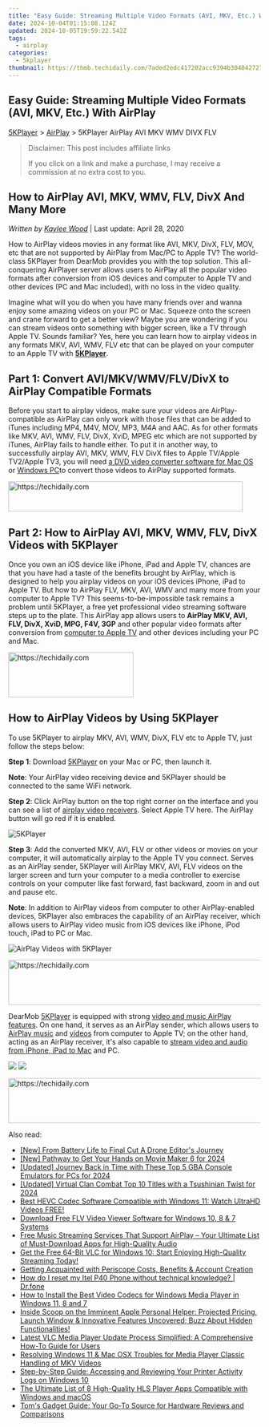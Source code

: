 ```yaml
---
title: "Easy Guide: Streaming Multiple Video Formats (AVI, MKV, Etc.) With AirPlay"
date: 2024-10-04T01:15:08.124Z
updated: 2024-10-05T19:59:22.542Z
tags:
  - airplay
categories:
  - 5kplayer
thumbnail: https://thmb.techidaily.com/7aded2edc417202acc9394b304042727d6eb0d2ac27c609d7377dead2e886b5a.jpg
---
```


## Easy Guide: Streaming Multiple Video Formats (AVI, MKV, Etc.) With AirPlay

[5KPlayer](https://tools.techidaily.com/5kplayer/products/) \> [AirPlay](https://tools.techidaily.com/5kplayer/airplay/) \> 5KPlayer AirPlay AVI MKV WMV DIVX FLV

>  Disclaimer: This post includes affiliate links
>
>  If you click on a link and make a purchase, I may receive a commission at no extra cost to you.
>

## How to AirPlay AVI, MKV, WMV, FLV, DivX And Many More

 _Written by [Kaylee Wood](https://www.quora.com/profile/Amanda-Hu-21)_ | Last update: April 28, 2020

How to AirPlay videos movies in any format like AVI, MKV, DivX, FLV, MOV, etc that are not supported by AirPlay from Mac/PC to Apple TV? The world-class 5KPlayer from DearMob provides you with the top solution. This all-conquering AirPlayer server allows users to AirPlay all the popular video formats after conversion from iOS devices and computer to Apple TV and other devices (PC and Mac included), with no loss in the video quality. 

Imagine what will you do when you have many friends over and wanna enjoy some amazing videos on your PC or Mac. Squeeze onto the screen and crane forward to get a better view? Maybe you are wondering if you can stream videos onto something with bigger screen, like a TV through Apple TV. Sounds familiar? Yes, here you can learn how to airplay videos in any formats MKV, AVI, WMV, FLV etc that can be played on your computer to an Apple TV with **[5KPlayer](https://tools.techidaily.com/5kplayer/products/)**.

## Part 1: Convert AVI/MKV/WMV/FLV/DivX to AirPlay Compatible Formats

Before you start to airplay videos, make sure your videos are AirPlay-compatible as AirPlay can only work with those files that can be added to iTunes including MP4, M4V, MOV, MP3, M4A and AAC. As for other formats like MKV, AVI, WMV, FLV, DivX, XviD, MPEG etc which are not supported by iTunes, AirPlay fails to handle either. To put it in another way, to successfully airplay AVI, MKV, WMV, FLV DivX files to Apple TV/Apple TV2/Apple TV3, you will need [a DVD video converter software for Mac OS](https://tools.techidaily.com/5kplayer/products/) or [Windows PC](https://tools.techidaily.com/5kplayer/products/)to convert those videos to AirPlay supported formats.

<!-- affiliate ads begin -->
<a href="https://aligracehair.sjv.io/c/5597632/2135404/19272" target="_top" id="2135404">
  <img src="//a.impactradius-go.com/display-ad/19272-2135404" border="0" alt="https://techidaily.com" width="468" height="60"/>
</a>
<img height="0" width="0" src="https://aligracehair.sjv.io/i/5597632/2135404/19272" style="position:absolute;visibility:hidden;" border="0" />
<!-- affiliate ads end -->

## Part 2: How to AirPlay AVI, MKV, WMV, FLV, DivX Videos with 5KPlayer

Once you own an iOS device like iPhone, iPad and Apple TV, chances are that you have had a taste of the benefits brought by AirPlay, which is designed to help you airplay videos on your iOS devices iPhone, iPad to Apple TV. But how to AirPlay FLV, MKV, AVI, WMV and many more from your computer to Apple TV? This seems-to-be-impossible task remains a problem until 5KPlayer, a free yet professional video streaming software steps up to the plate. This AirPlay app allows users to **AirPlay MKV, AVI, FLV, DivX, XviD, MPG, F4V, 3GP** and other popular video formats after conversion from [computer to Apple TV](https://tools.techidaily.com/5kplayer/airplay/) and other devices including your PC and Mac.

<!-- affiliate ads begin -->
<a href="https://aligracehair.sjv.io/c/5597632/2135412/19272" target="_top" id="2135412">
  <img src="//a.impactradius-go.com/display-ad/19272-2135412" border="0" alt="https://techidaily.com" width="250" height="90"/>
</a>
<img height="0" width="0" src="https://aligracehair.sjv.io/i/5597632/2135412/19272" style="position:absolute;visibility:hidden;" border="0" />
<!-- affiliate ads end -->

## How to AirPlay Videos by Using 5KPlayer

To use 5KPlayer to airplay MKV, AVI, WMV, DivX, FLV etc to Apple TV, just follow the steps below:

**Step 1**: Download [5KPlayer](https://tools.techidaily.com/5kplayer/products/) on your Mac or PC, then launch it.

**Note**: Your AirPlay video receiving device and 5KPlayer should be connected to the same WiFi network.

**Step 2**: Click AirPlay button on the top right corner on the interface and you can see a list of [airplay video receivers](https://tools.techidaily.com/5kplayer/airplay/). Select Apple TV here. The AirPlay button will go red if it is enabled. 

![5KPlayer](https://www.5kplayer.com/airplay/img/5kplayer-airplay.jpg) 

**Step 3**: Add the converted MKV, AVI, FLV or other videos or movies on your computer, it will automatically airplay to the Apple TV you connect. Serves as an AirPlay sender, 5KPlayer will AirPlay MKV, AVI, FLV videos on the larger screen and turn your computer to a media controller to exercise controls on your computer like fast forward, fast backward, zoom in and out and pause etc.

**Note**: In addition to AirPlay videos from computer to other AirPlay-enabled devices, 5KPlayer also embraces the capability of an AirPlay receiver, which allows users to AirPlay video music from iOS devices like iPhone, iPod touch, iPad to PC or Mac.

![AirPlay Videos with 5KPlayer](https://www.5kplayer.com/airplay/img/5k-airplay-airplay-with-win10-xsy-15021502.jpg) 

<!-- affiliate ads begin -->
<a href="https://appsumo.8odi.net/c/5597632/2082533/7443" target="_top" id="2082533">
  <img src="//a.impactradius-go.com/display-ad/7443-2082533" border="0" alt="https://techidaily.com" width="728" height="90"/>
</a>
<img height="0" width="0" src="https://appsumo.8odi.net/i/5597632/2082533/7443" style="position:absolute;visibility:hidden;" border="0" />
<!-- affiliate ads end -->

DearMob [5KPlayer](https://tools.techidaily.com/5kplayer/products/) is equipped with strong [video and music AirPlay features](https://tools.techidaily.com/5kplayer/airplay/). On one hand, it serves as an AirPlay sender, which allows users to [AirPlay music](https://tools.techidaily.com/5kplayer/airplay/) and [videos](https://tools.techidaily.com/5kplayer/airplay/) from computer to Apple TV; on the other hand, acting as an AirPlay receiver, it's also capable to [stream video and audio from iPhone, iPad to Mac](https://tools.techidaily.com/5kplayer/airplay/) and PC.

[![](https://www.5kplayer.com/airplay/../button/freedownbackmac.png)](https://tools.techidaily.com/5kplayer/products/) [![](https://www.5kplayer.com/airplay/../button/freedownwhitewin.png)](https://tools.techidaily.com/5kplayer/products/)

<!-- affiliate ads begin -->
<a href="https://ephamedtechinc.pxf.io/c/5597632/2137218/26400" target="_top" id="2137218">
  <img src="//a.impactradius-go.com/display-ad/26400-2137218" border="0" alt="https://techidaily.com" width="728" height="90"/>
</a>
<img height="0" width="0" src="https://ephamedtechinc.pxf.io/i/5597632/2137218/26400" style="position:absolute;visibility:hidden;" border="0" />
<!-- affiliate ads end -->

<ins class="adsbygoogle"
     style="display:block"
     data-ad-format="autorelaxed"
     data-ad-client="ca-pub-7571918770474297"
     data-ad-slot="1223367746"></ins>

<ins class="adsbygoogle"
     style="display:block"
     data-ad-client="ca-pub-7571918770474297"
     data-ad-slot="8358498916"
     data-ad-format="auto"
     data-full-width-responsive="true"></ins>

<span class="atpl-alsoreadstyle">Also read:</span>
<div><ul>
<li><a href="https://fox-boxes.techidaily.com/new-from-battery-life-to-final-cut-a-drone-editors-journey/"><u>[New] From Battery Life to Final Cut A Drone Editor's Journey</u></a></li>
<li><a href="https://fox-access.techidaily.com/new-pathway-to-get-your-hands-on-movie-maker-6-for-2024/"><u>[New] Pathway to Get Your Hands on Movie Maker 6 for 2024</u></a></li>
<li><a href="https://remote-screen-capture.techidaily.com/updated-journey-back-in-time-with-these-top-5-gba-console-emulators-for-pcs-for-2024/"><u>[Updated] Journey Back in Time with These Top 5 GBA Console Emulators for PCs for 2024</u></a></li>
<li><a href="https://screen-mirroring-recording.techidaily.com/updated-virtual-clan-combat-top-10-titles-with-a-tsushinian-twist-for-2024/"><u>[Updated] Virtual Clan Combat Top 10 Titles with a Tsushinian Twist for 2024</u></a></li>
<li><a href="https://media-tips.techidaily.com/best-hevc-codec-software-compatible-with-windows-11-watch-ultrahd-videos-free/"><u>Best HEVC Codec Software Compatible with Windows 11: Watch UltraHD Videos FREE!</u></a></li>
<li><a href="https://media-tips.techidaily.com/download-free-flv-video-viewer-software-for-windows-10-8-and-7-systems/"><u>Download Free FLV Video Viewer Software for Windows 10, 8 & 7 Systems</u></a></li>
<li><a href="https://media-tips.techidaily.com/free-music-streaming-services-that-support-airplay-your-ultimate-list-of-must-download-apps-for-high-quality-audio/"><u>Free Music Streaming Services That Support AirPlay – Your Ultimate List of Must-Download Apps for High-Quality Audio</u></a></li>
<li><a href="https://media-tips.techidaily.com/get-the-free-64-bit-vlc-for-windows-10-start-enjoying-high-quality-streaming-today/"><u>Get the Free 64-Bit VLC for Windows 10: Start Enjoying High-Quality Streaming Today!</u></a></li>
<li><a href="https://extra-hints.techidaily.com/getting-acquainted-with-periscope-costs-benefits-and-account-creation/"><u>Getting Acquainted with Periscope Costs, Benefits & Account Creation</u></a></li>
<li><a href="https://techidaily.com/how-do-i-reset-my-itel-p40-phone-without-technical-knowledge-drfone-by-drfone-reset-android-reset-android/"><u>How do I reset my Itel P40 Phone without technical knowledge? | Dr.fone</u></a></li>
<li><a href="https://media-tips.techidaily.com/how-to-install-the-best-video-codecs-for-windows-media-player-in-windows-11-8-and-7/"><u>How to Install the Best Video Codecs for Windows Media Player in Windows 11, 8 and 7</u></a></li>
<li><a href="https://tech-recovery.techidaily.com/inside-scoop-on-the-imminent-apple-personal-helper-projected-pricing-launch-window-and-innovative-features-uncovered-buzz-about-hidden-functionalities/"><u>Inside Scoop on the Imminent Apple Personal Helper: Projected Pricing, Launch Window & Innovative Features Uncovered; Buzz About Hidden Functionalities!</u></a></li>
<li><a href="https://media-tips.techidaily.com/latest-vlc-media-player-update-process-simplified-a-comprehensive-how-to-guide-for-users/"><u>Latest VLC Media Player Update Process Simplified: A Comprehensive How-To Guide for Users</u></a></li>
<li><a href="https://media-tips.techidaily.com/resolving-windows-11-and-mac-osx-troubles-for-media-player-classic-handling-of-mkv-videos/"><u>Resolving Windows 11 & Mac OSX Troubles for Media Player Classic Handling of MKV Videos</u></a></li>
<li><a href="https://some-knowledge.techidaily.com/step-by-step-guide-accessing-and-reviewing-your-printer-activity-logs-on-windows-10/"><u>Step-by-Step Guide: Accessing and Reviewing Your Printer Activity Logs on Windows 10</u></a></li>
<li><a href="https://media-tips.techidaily.com/the-ultimate-list-of-8-high-quality-hls-player-apps-compatible-with-windows-and-macos/"><u>The Ultimate List of 8 High-Quality HLS Player Apps Compatible with Windows and macOS</u></a></li>
<li><a href="https://hardware-updates.techidaily.com/toms-gadget-guide-your-go-to-source-for-hardware-reviews-and-comparisons/"><u>Tom's Gadget Guide: Your Go-To Source for Hardware Reviews and Comparisons</u></a></li>
</ul></div>

